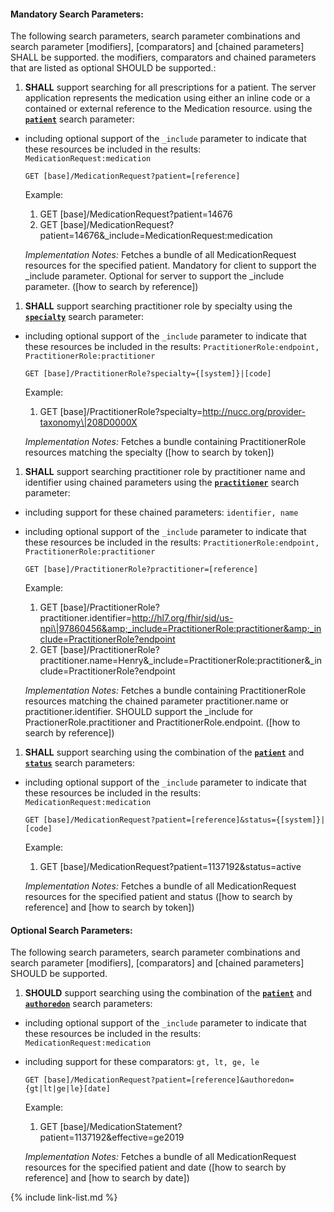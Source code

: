 


#### Mandatory Search Parameters:

The following search parameters, search parameter combinations and search parameter [modifiers], [comparators] and [chained parameters] SHALL be supported.  the  modifiers, comparators and chained parameters that are listed as optional SHOULD be supported.:


1. **SHALL** support searching for all prescriptions for a patient. The server application represents the medication using either an inline code or a contained or external reference to the Medication resource. using the **[`patient`](SearchParameter-us-core-medicationrequest-patient.html)** search parameter:

  - including optional support of the `_include` parameter to indicate that these resources be included in the results: `MedicationRequest:medication`

    `GET [base]/MedicationRequest?patient=[reference]`

    Example:
    
    1. GET [base]/MedicationRequest?patient=14676
    1. GET [base]/MedicationRequest?patient=14676&amp;_include=MedicationRequest:medication

    *Implementation Notes:* Fetches a bundle of all MedicationRequest resources for the specified patient. Mandatory for client to support the _include parameter. Optional for server to support the _include parameter. ([how to search by reference])

1. **SHALL** support searching practitioner role by specialty using the **[`specialty`](SearchParameter-us-core-practitionerrole-specialty.html)** search parameter:

  - including optional support of the `_include` parameter to indicate that these resources be included in the results: `PractitionerRole:endpoint, PractitionerRole:practitioner`

    `GET [base]/PractitionerRole?specialty={[system]}|[code]`

    Example:
    
    1. GET [base]/PractitionerRole?specialty=http://nucc.org/provider-taxonomy\|208D0000X

    *Implementation Notes:* Fetches a bundle containing  PractitionerRole resources matching the specialty ([how to search by token])

1. **SHALL** support searching practitioner role by practitioner name and identifier using chained parameters using the **[`practitioner`](SearchParameter-us-core-practitionerrole-practitioner.html)** search parameter:

  - including support for these chained parameters: `identifier, name`
  - including optional support of the `_include` parameter to indicate that these resources be included in the results: `PractitionerRole:endpoint, PractitionerRole:practitioner`

    `GET [base]/PractitionerRole?practitioner=[reference]`

    Example:
    
    1. GET [base]/PractitionerRole?practitioner.identifier=http://hl7.org/fhir/sid/us-npi\|97860456&amp;_include=PractitionerRole:practitioner&amp;_include=PractitionerRole?endpoint
    1. GET [base]/PractitionerRole?practitioner.name=Henry&amp;_include=PractitionerRole:practitioner&amp;_include=PractitionerRole?endpoint

    *Implementation Notes:* Fetches a bundle containing  PractitionerRole resources matching the chained parameter practitioner.name or practitioner.identifier. SHOULD support the _include for PractionerRole.practitioner and PractitionerRole.endpoint. ([how to search by reference])

1. **SHALL** support searching using the combination of the **[`patient`](SearchParameter-us-core-medicationrequest-patient.html)** and **[`status`](SearchParameter-us-core-medicationrequest-status.html)** search parameters:
  - including optional support of the `_include` parameter to indicate that these resources be included in the results: `MedicationRequest:medication`


    `GET [base]/MedicationRequest?patient=[reference]&status={[system]}|[code]`

    Example:
    
    1. GET [base]/MedicationRequest?patient=1137192&amp;status=active

    *Implementation Notes:* Fetches a bundle of all MedicationRequest resources for the specified patient and status ([how to search by reference] and [how to search by token])



#### Optional Search Parameters:

The following search parameters, search parameter combinations and search parameter [modifiers], [comparators] and [chained parameters] SHOULD be supported.

1. **SHOULD** support searching using the combination of the **[`patient`](SearchParameter-us-core-medicationrequest-patient.html)** and **[`authoredon`](SearchParameter-us-core-medicationrequest-authoredon.html)** search parameters:
  - including optional support of the `_include` parameter to indicate that these resources be included in the results: `MedicationRequest:medication`

  - including support for these comparators: `gt, lt, ge, le`

    `GET [base]/MedicationRequest?patient=[reference]&authoredon={gt|lt|ge|le}[date]`

    Example:
    
    1. GET [base]/MedicationStatement?patient=1137192&amp;effective=ge2019

    *Implementation Notes:* Fetches a bundle of all MedicationRequest resources for the specified patient and date ([how to search by reference] and [how to search by date])


{% include link-list.md %}